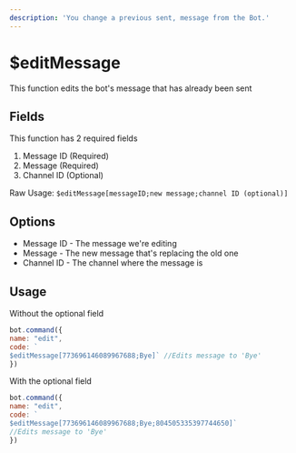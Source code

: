 ```yaml
---
description: 'You change a previous sent, message from the Bot.'
---
```


# $editMessage

This function edits the bot's message that has already been sent

## Fields

This function has 2 required fields

1. Message ID \(Required\)
2. Message \(Required\)
3. Channel ID \(Optional\)

Raw Usage: `$editMessage[messageID;new message;channel ID (optional)]`

## Options

* Message ID - The message we're editing
* Message - The new message that's replacing the old one
* Channel ID - The channel where the message is

## Usage

Without the optional field

```javascript
bot.command({
name: "edit", 
code: `
$editMessage[773696146089967688;Bye]` //Edits message to 'Bye' 
})
```

With the optional field

```javascript
bot.command({
name: "edit", 
code: `
$editMessage[773696146089967688;Bye;804505335397744650]` 
//Edits message to 'Bye' 
})
```

